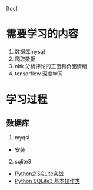 
[toc]


# 需要学习的内容
1. 数据库mysql
2. 爬取数据
3. nltk 分析评论的正面和负面情绪
4. tensorflow 深度学习

# 学习过程
## 数据库
1. myqsl
- [安装](https://www.cnblogs.com/Zlcode/p/11475298.html)

2. sqlite3
- [Python之SQLite实战](https://mp.weixin.qq.com/s/LzQafVb9QggJQ7WsNgOXiw)
- [Python SQLite3 基本操作类](https://blog.csdn.net/sinat_32651363/article/details/90295586?utm_medium=distribute.pc_relevant.none-task-blog-baidujs-1)

